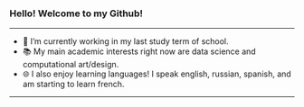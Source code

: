 ### Hello! Welcome to my Github!
- - - - - - - - - - - - - - - - - - - - - - - - - - - - - - - - 
- 🧱 I’m currently working in my last study term of school. 
- 📚 My main academic interests right now are data science and computational art/design.
- 🌐 I also enjoy learning languages! I speak english, russian, spanish, and am starting to learn french.
- - - - - - - - - - - - - - - - - - - - - - - - - - - - - - - - 
